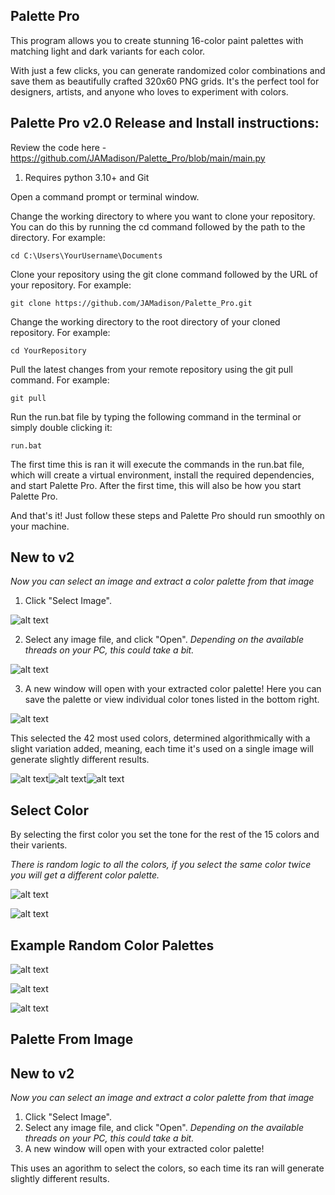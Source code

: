 ## Palette Pro
This program allows you to create stunning 16-color paint palettes with matching light and dark variants for each color. 

With just a few clicks, you can generate randomized color combinations and save them as beautifully crafted 320x60 PNG grids. It's the perfect tool for designers, artists, and anyone who loves to experiment with colors.

## Palette Pro v2.0 Release and Install instructions:
Review the code here - https://github.com/JAMadison/Palette_Pro/blob/main/main.py

1. Requires python 3.10+ and Git

Open a command prompt or terminal window.

Change the working directory to where you want to clone your repository. You can do this by running the cd command followed by the path to the directory. For example:

	cd C:\Users\YourUsername\Documents

Clone your repository using the git clone command followed by the URL of your repository. For example:

	git clone https://github.com/JAMadison/Palette_Pro.git

Change the working directory to the root directory of your cloned repository. For example:

	cd YourRepository

Pull the latest changes from your remote repository using the git pull command. For example:

	git pull

Run the run.bat file by typing the following command in the terminal or simply double clicking it:

    run.bat

The first time this is ran it will execute the commands in the run.bat file, which will create a virtual environment, install the required dependencies, and start Palette Pro. After the first time, this will also be how you start Palette Pro.

And that's it! Just follow these steps and Palette Pro should run smoothly on your machine.


## New to v2
*Now you can select an image and extract a color palette from that image*

1. Click "Select Image".

![alt text](README/Palette_Pro_v2.png "New GUI")

2. Select any image file, and click "Open". *Depending on the available threads on your PC, this could take a bit.*

![alt text](README/selection.png "image selection")

3. A new window will open with your extracted color palette! Here you can save the palette or view individual color tones listed in the bottom right.

![alt text](README/example_extraction.png "Plotted Colors")

This selected the 42 most used colors, determined algorithmically with a slight variation added, meaning, each time it's used on a single image will generate slightly different results.

![alt text](README/example_1_Color_Palette.png "Example Palette 1")![alt text](README/example_2_Color_Palette.png "Example Palette 2")![alt text](README/example_3_Color_Palette.png "Example Palette 2")


## Select Color
By selecting the first color you set the tone for the rest of the 15 colors and their varients.

*There is random logic to all the colors, if you select the same color twice you will get a different color palette.*

![alt text](README/Choose_Starting_Color.png "Select a color to start the palette off of")

![alt text](README/Choose_Starting_Color_Palette.png "Example of selected color palette")

## Example Random Color Palettes
![alt text](README/color_palette.png "Example Palette 1")

![alt text](README/color_palette_2.png "Example Palette 2")

![alt text](README/color_palette_3.png "Example Palette 3")

## Palette From Image


## New to v2
*Now you can select an image and extract a color palette from that image*
1. Click "Select Image".
2. Select any image file, and click "Open". *Depending on the available threads on your PC, this could take a bit.*
3. A new window will open with your extracted color palette!

This uses an agorithm to select the colors, so each time its ran will generate slightly different results.
